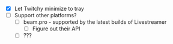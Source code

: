 - [x] Let Twitchy minimize to tray
- [ ] Support other platforms?
  - [ ] beam.pro - supported by the latest builds of Livestreamer
    - [ ] Figure out their API
  - [ ] ???
